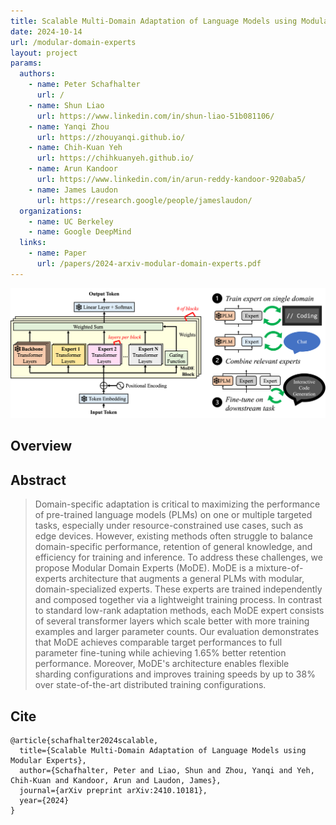 ```yaml
---
title: Scalable Multi-Domain Adaptation of Language Models using Modular Experts
date: 2024-10-14
url: /modular-domain-experts
layout: project
params:
  authors:
    - name: Peter Schafhalter
      url: /
    - name: Shun Liao
      url: https://www.linkedin.com/in/shun-liao-51b081106/
    - name: Yanqi Zhou
      url: https://zhouyanqi.github.io/
    - name: Chih-Kuan Yeh
      url: https://chihkuanyeh.github.io/
    - name: Arun Kandoor
      url: https://www.linkedin.com/in/arun-reddy-kandoor-920aba5/
    - name: James Laudon
      url: https://research.google/people/jameslaudon/
  organizations:
    - name: UC Berkeley
    - name: Google DeepMind
  links:
    - name: Paper
      url: /papers/2024-arxiv-modular-domain-experts.pdf
---
```


![Modular Domain Experts](modular-domain-experts.png "Modular Domain Experts")

## Overview

## Abstract

> Domain-specific adaptation is critical to maximizing the performance of
> pre-trained language models (PLMs) on one or multiple targeted tasks,
> especially under resource-constrained use cases, such as edge devices.
> However, existing methods often struggle to balance domain-specific
> performance, retention of general knowledge, and efficiency for training and
> inference. To address these challenges, we propose Modular Domain Experts
> (MoDE). MoDE is a mixture-of-experts architecture that augments a general PLMs
> with modular, domain-specialized experts. These experts are trained
> independently and composed together via a lightweight training process. In
> contrast to standard low-rank adaptation methods, each MoDE expert consists of
> several transformer layers which scale better with more training examples and
> larger parameter counts. Our evaluation demonstrates that MoDE achieves
> comparable target performances to full parameter fine-tuning while achieving
> 1.65% better retention performance. Moreover, MoDE's architecture enables
> flexible sharding configurations and improves training speeds by up to 38%
> over state-of-the-art distributed training configurations. 

## Cite

```
@article{schafhalter2024scalable,
  title={Scalable Multi-Domain Adaptation of Language Models using Modular Experts},
  author={Schafhalter, Peter and Liao, Shun and Zhou, Yanqi and Yeh, Chih-Kuan and Kandoor, Arun and Laudon, James},
  journal={arXiv preprint arXiv:2410.10181},
  year={2024}
}
```
